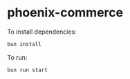 # phoenix-commerce

To install dependencies:

```bash
bun install
```

To run:

```bash
bun run start
```
